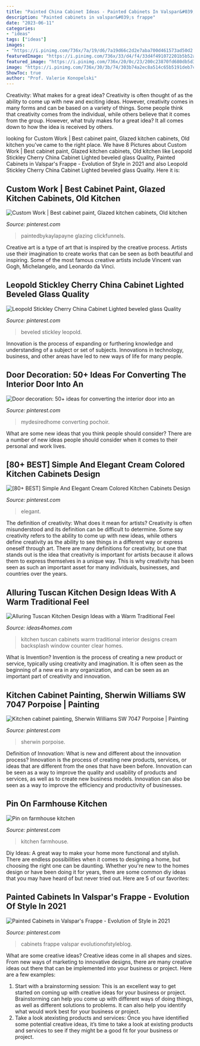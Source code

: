 ```yaml
---
title: "Painted China Cabinet Ideas - Painted Cabinets In Valspar&#039;s Frappe"
description: "Painted cabinets in valspar&#039;s frappe"
date: "2023-06-11"
categories:
- "ideas"
tags: ["ideas"]
images:
- "https://i.pinimg.com/736x/7a/19/d6/7a19d66c2d2e7aba700d461573ad50d2.jpg"
featuredImage: "https://i.pinimg.com/736x/33/d4/f4/33d4f491072201b5b52ab2eb6ed36c06.jpg"
featured_image: "https://i.pinimg.com/736x/20/0c/23/200c23870fd680db5d3f7c6469423570--glazing-cabinets-glazed-kitchen-cabinets.jpg"
image: "https://i.pinimg.com/736x/30/3b/74/303b74a2ec8a514c65b5191deb7c867e.jpg"
ShowToc: true
author: "Prof. Valerie Konopelski"
---
```



Creativity: What makes for a great idea?
Creativity is often thought of as the ability to come up with new and exciting ideas. However, creativity comes in many forms and can be based on a variety of things. Some people think that creativity comes from the individual, while others believe that it comes from the group. However, what truly makes for a great idea? It all comes down to how the idea is received by others.

	

		
looking for Custom Work | Best cabinet paint, Glazed kitchen cabinets, Old kitchen you've came to the right place. We have 8 Pictures about Custom Work | Best cabinet paint, Glazed kitchen cabinets, Old kitchen like Leopold Stickley Cherry China Cabinet Lighted beveled glass Quality, Painted Cabinets in Valspar&#039;s Frappe - Evolution of Style in 2021 and also Leopold Stickley Cherry China Cabinet Lighted beveled glass Quality. Here it is:
		
    
## Custom Work | Best Cabinet Paint, Glazed Kitchen Cabinets, Old Kitchen

<img loading=lazy src="https://i.pinimg.com/736x/20/0c/23/200c23870fd680db5d3f7c6469423570--glazing-cabinets-glazed-kitchen-cabinets.jpg" onerror="this.onerror=null;this.src='https://tse2.mm.bing.net/th?id=OIP.JoMhImMoebhOJy4lkQh0pwHaLI&amp;pid=15.1';" alt="Custom Work | Best cabinet paint, Glazed kitchen cabinets, Old kitchen">

_Source: pinterest.com_

>paintedbykaylapayne glazing clickfunnels. 

	

Creative art is a type of art that is inspired by the creative process. Artists use their imagination to create works that can be seen as both beautiful and inspiring. Some of the most famous creative artists include Vincent van Gogh, Michelangelo, and Leonardo da Vinci.

    
## Leopold Stickley Cherry China Cabinet Lighted Beveled Glass Quality

<img loading=lazy src="https://i.pinimg.com/736x/30/3b/74/303b74a2ec8a514c65b5191deb7c867e.jpg" onerror="this.onerror=null;this.src='https://tse1.mm.bing.net/th?id=OIP.nkJsnEYNCEQmQo_fGd94WwHaJ4&amp;pid=15.1';" alt="Leopold Stickley Cherry China Cabinet Lighted beveled glass Quality">

_Source: pinterest.com_

>beveled stickley leopold. 

	

Innovation is the process of expanding or furthering knowledge and understanding of a subject or set of subjects. Innovations in technology, business, and other areas have led to new ways of life for many people.

    
## Door Decoration: 50+ Ideas For Converting The Interior Door Into An

<img loading=lazy src="https://i.pinimg.com/736x/33/d4/f4/33d4f491072201b5b52ab2eb6ed36c06.jpg" onerror="this.onerror=null;this.src='https://tse1.mm.bing.net/th?id=OIP.k_7eH_VVT0iqzVsgGUySmwHaLI&amp;pid=15.1';" alt="Door decoration: 50+ ideas for converting the interior door into an">

_Source: pinterest.com_

>mydesiredhome converting pochoir. 

	

What are some new ideas that you think people should consider?
There are a number of new ideas people should consider when it comes to their personal and work lives.

    
## [80+ BEST] Simple And Elegant Cream Colored Kitchen Cabinets Design

<img loading=lazy src="https://i.pinimg.com/736x/dd/53/7d/dd537d40db2563b09c1f26a36a7a77ab.jpg" onerror="this.onerror=null;this.src='https://tse3.mm.bing.net/th?id=OIP.CgNF8GyUs4n0XJxwzILp5wHaKt&amp;pid=15.1';" alt="[80+ BEST] Simple And Elegant Cream Colored Kitchen Cabinets Design">

_Source: pinterest.com_

>elegant. 

	

The definition of creativity: What does it mean for artists?
Creativity is often misunderstood and its definition can be difficult to determine. Some say creativity refers to the ability to come up with new ideas, while others define creativity as the ability to see things in a different way or express oneself through art. There are many definitions for creativity, but one that stands out is the idea that creativity is important for artists because it allows them to express themselves in a unique way. This is why creativity has been seen as such an important asset for many individuals, businesses, and countries over the years.

    
## Alluring Tuscan Kitchen Design Ideas With A Warm Traditional Feel

<img loading=lazy src="https://www.ideas4homes.com/wp-content/uploads/2015/08/Simple-White-Counter-and-Cabinets-near-Cream-Backsplash-near-Clear-Window-in-Tuscan-Kitchen-Design-Ideas.jpg" onerror="this.onerror=null;this.src='https://tse1.mm.bing.net/th?id=OIP.B8ZJJ7P_PyXkg2TOWL0ALgHaFz&amp;pid=15.1';" alt="Alluring Tuscan Kitchen Design Ideas with a Warm Traditional Feel">

_Source: ideas4homes.com_

>kitchen tuscan cabinets warm traditional interior designs cream backsplash window counter clear homes. 

	

What is Invention?
Invention is the process of creating a new product or service, typically using creativity and imagination. It is often seen as the beginning of a new era in any organization, and can be seen as an important part of creativity and innovation.

    
## Kitchen Cabinet Painting, Sherwin Williams SW 7047 Porpoise | Painting

<img loading=lazy src="https://i.pinimg.com/736x/7a/19/d6/7a19d66c2d2e7aba700d461573ad50d2.jpg" onerror="this.onerror=null;this.src='https://tse1.mm.bing.net/th?id=OIP.x7WdkhQREjsHeU_qcfJtgQHaJ7&amp;pid=15.1';" alt="Kitchen cabinet painting, Sherwin Williams SW 7047 Porpoise | Painting">

_Source: pinterest.com_

>sherwin porpoise. 

	

Definition of Innovation: What is new and different about the innovation process?
Innovation is the process of creating new products, services, or ideas that are different from the ones that have been before. Innovation can be seen as a way to improve the quality and usability of products and services, as well as to create new business models. Innovation can also be seen as a way to improve the efficiency and productivity of businesses.

    
## Pin On Farmhouse Kitchen

<img loading=lazy src="https://i.pinimg.com/736x/c1/79/49/c179490181dd632e4cd2e9aedd3f9271.jpg" onerror="this.onerror=null;this.src='https://tse1.mm.bing.net/th?id=OIP.FVf82qgOkFs7yYlsFkABoQHaLG&amp;pid=15.1';" alt="Pin on farmhouse kitchen">

_Source: pinterest.com_

>kitchen farmhouse. 

	

Diy Ideas: A great way to make your home more functional and stylish. There are endless possibilities when it comes to designing a home, but choosing the right one can be daunting. Whether you're new to the homes design or have been doing it for years, there are some common diy ideas that you may have heard of but never tried out. Here are 5 of our favorites: 

    
## Painted Cabinets In Valspar&#039;s Frappe - Evolution Of Style In 2021

<img loading=lazy src="https://i.pinimg.com/736x/8a/e6/23/8ae6236c5a44d73935e552834195caaf.jpg" onerror="this.onerror=null;this.src='https://tse1.mm.bing.net/th?id=OIP.5fOFTmJKXB4lGlsrqpD6nwHaJ3&amp;pid=15.1';" alt="Painted Cabinets in Valspar&#039;s Frappe - Evolution of Style in 2021">

_Source: pinterest.com_

>cabinets frappe valspar evolutionofstyleblog. 

	

What are some creative ideas?
Creative ideas come in all shapes and sizes. From new ways of marketing to innovative designs, there are many creative ideas out there that can be implemented into your business or project. Here are a few examples: 
1. Start with a brainstorming session: This is an excellent way to get started on coming up with creative ideas for your business or project. Brainstorming can help you come up with different ways of doing things, as well as different solutions to problems. It can also help you identify what would work best for your business or project. 
2. Take a look atexisting products and services: Once you have identified some potential creative ideas, it’s time to take a look at existing products and services to see if they might be a good fit for your business or project.


